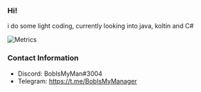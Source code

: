 ### Hi!

i do some light coding, currently looking into java, koltin and C#

![Metrics](https://metrics.lecoq.io/BobIsMyManager?template=classic&isocalendar=1&stars=1&introduction=1&languages=1&isocalendar.duration=half-year&languages.colors=github&languages.threshold=0%25&introduction.title=true&stars.limit=3&config.timezone=America%2FChicago)

### Contact Information

 - Discord: BobIsMyMan#3004
 - Telegram: https://t.me/BobIsMyManager
